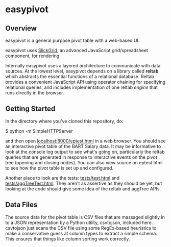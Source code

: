 # easypivot

## Overview

easypivot is a general purpose pivot table with a web-based UI.

easypivot uses [SlickGrid](http://github.com/mleibman/slickgrid), an advanced JavaScript grid/spreadsheet component, for rendering.  

Internally easypivot uses a layered architecture to communicate with data sources.  At the lowest level, easypivot depends on a library called **reltab** which abstracts the essential functions of a relational database.  Reltab provides a convenient JavaScript API using operator chaining for specifying relational queries, and includes implementation of one reltab *engine* that runs directly in the browser.

## Getting Started

In the directory where you've cloned this repository, do:

   $ python -m SimpleHTTPServer

and then open [localhost:8000/eptest.html](http://localhost:8000/eptest.html) in a web browser.  You should see an interactive pivot table of the BART Salary data. It may be informative to look at the console log output to see what's going on, particularly the reltab queries that are generated in response to interactive events on the pivot tree (opening and closing nodes).  You can also view source on eptest.html to see how the pivot table is
set up and configured.

Another place to look are the tests: [tests/test.html](http://localhost:8000/tests/test.html) and [tests/aggTreeTest.html](http://localhost:8000/tests/aggTreeTest.html).
They aren't as assertive as they should be yet, but looking at the code should give some idea of the reltab and aggTree APIs.

## Data Files

The source data for the pivot table is CSV files that are massaged slightly in to a JSON representation by a Python utility, csvtojson, included here. csvtojson just scans the CSV file using some RegEx-based heuristics to make a conservative guess at column types to extract a simple schema. This ensures that things like column sorting work correctly.